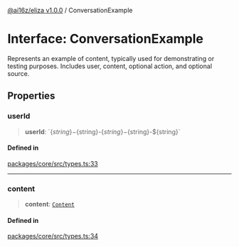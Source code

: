 [@ai16z/eliza v1.0.0](../index.md) / ConversationExample

# Interface: ConversationExample

Represents an example of content, typically used for demonstrating or testing purposes. Includes user, content, optional action, and optional source.

## Properties

### userId

> **userId**: \`$\{string\}-$\{string\}-$\{string\}-$\{string\}-$\{string\}\`

#### Defined in

[packages/core/src/types.ts:33](https://github.com/ai16z/eliza/blob/main/packages/core/src/types.ts#L33)

---

### content

> **content**: [`Content`](Content.md)

#### Defined in

[packages/core/src/types.ts:34](https://github.com/ai16z/eliza/blob/main/packages/core/src/types.ts#L34)
